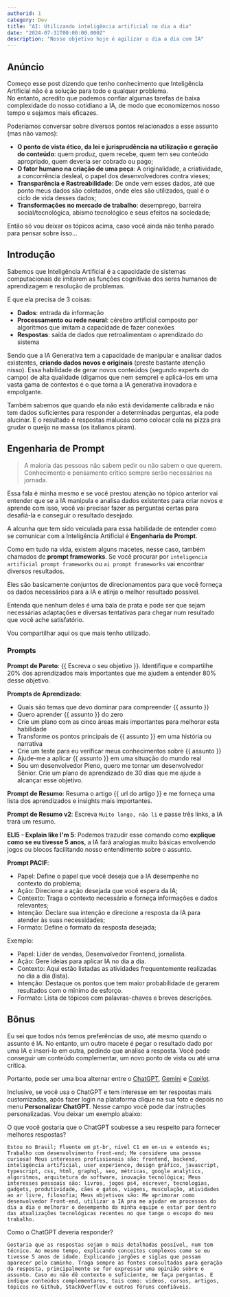 ```yaml
---
authorid: 1
category: Dev
title: "AI: Utilizando inteligência artificial no dia a dia"
date: "2024-07-31T00:00:00.000Z"
description: "Nosso objetivo hoje é agilizar o dia a dia com IA"
---
```


## Anúncio

Começo esse post dizendo que tenho conhecimento que Inteligência Artificial não é a solução para todo e qualquer problema.  
No entanto, acredito que podemos confiar algumas tarefas de baixa complexidade do nosso cotidiano a IA, de modo que economizemos nosso tempo e sejamos mais eficazes.

Poderíamos conversar sobre diversos pontos relacionados a esse assunto (mas não vamos):

- **O ponto de vista ético, da lei e jurisprudência na utilização e geração do conteúdo**: quem produz, quem recebe, quem tem seu conteúdo apropriado, quem deveria ser cobrado ou pago;
- **O fator humano na criação de uma peça**: A originalidade, a criatividade, a concorrência desleal, o papel dos desenvolvedores contra vieses;
- **Transparência e Rastreabilidade**: De onde vem esses dados, até que ponto meus dados são coletados, onde eles são utilizados, qual é o ciclo de vida desses dados;
- **Transformações no mercado de trabalho**: desemprego, barreira social/tecnológica, abismo tecnológico e seus efeitos na sociedade;

Então só vou deixar os tópicos acima, caso você ainda não tenha parado para pensar sobre isso...

## Introdução

Sabemos que Inteligência Artificial é a capacidade de sistemas computacionais de imitarem as funções cognitivas dos seres humanos de aprendizagem e resolução de problemas.

E que ela precisa de 3 coisas:

- **Dados**: entrada da informação
- **Processamento ou rede neural**: cérebro artificial composto por algoritmos que imitam a capacidade de fazer conexões
- **Respostas**: saída de dados que retroalimentam o aprendizado do sistema

Sendo que a IA Generativa tem a capacidade de manipular e analisar dados existentes, **criando dados novos e originais** (preste bastante atenção nisso). Essa habilidade de gerar novos conteúdos (segundo experts do campo) de alta qualidade (digamos que nem sempre) e aplicá-los em uma vasta gama de contextos é o que torna a IA generativa inovadora e empolgante.

Também sabemos que quando ela não está devidamente calibrada e não tem dados suficientes para responder a determinadas perguntas, ela pode alucinar. E o resultado é respostas malucas como colocar cola na pizza pra grudar o queijo na massa (os italianos piram).

## Engenharia de Prompt

> A maioria das pessoas não sabem pedir ou não sabem o que querem.  
> Conhecimento e pensamento crítico sempre serão necessários na jornada.

Essa fala é minha mesmo e se você prestou atenção no tópico anterior vai entender que se a IA manipula e analisa dados existentes para criar novos e aprende com isso, você vai precisar fazer as perguntas certas para desafiá-la e conseguir o resultado desejado.

A alcunha que tem sido veiculada para essa habilidade de entender como se comunicar com a Inteligência Artificial é **Engenharia de Prompt**.

Como em tudo na vida, existem alguns macetes, nesse caso, também chamados de **prompt frameworks**. Se você procurar por `inteligencia artificial prompt frameworks` ou `ai prompt frameworks` vai encontrar diversos resultados.

Eles são basicamente conjuntos de direcionamentos para que você forneça os dados necessários para a IA e atinja o melhor resultado possível.

Entenda que nenhum deles é uma bala de prata e pode ser que sejam necessárias adaptações e diversas tentativas para chegar num resultado que você ache satisfatório.

Vou compartilhar aqui os que mais tenho utilizado.

### Prompts

**Prompt de Pareto**: {{ Escreva o seu objetivo }}. Identifique e compartilhe 20% dos aprendizados mais importantes que me ajudem a entender 80% desse objetivo.

**Prompts de Aprendizado**:

- Quais são temas que devo dominar para compreender {{ assunto }}
- Quero aprender {{ assunto }} do zero
- Crie um plano com as cinco áreas mais importantes para melhorar esta habilidade
- Transforme os pontos principais de {{ assunto }} em uma história ou narrativa
- Crie um teste para eu verificar meus conhecimentos sobre {{ assunto }}
- Ajude-me a aplicar {{ assunto }} em uma situação do mundo real
- Sou um desenvolvedor Pleno, quero me tornar um desenvolvedor Sênior. Crie um plano de aprendizado de 30 dias que me ajude a alcançar esse objetivo.

**Prompt de Resumo**: Resuma o artigo {{ url do artigo }} e me forneça uma lista dos aprendizados e insights mais importantes.

**Prompt de Resumo v2**: Escreva `Muito longo, não li` e passe três links, a IA trará um resumo.

**ELI5 - Explain like I'm 5**: Podemos trazudir esse comando como **explique como se eu tivesse 5 anos**, a IA fará analogias muito básicas envolvendo jogos ou blocos facilitando nosso entendimento sobre o assunto.

**Prompt PACIF**:

- Papel: Define o papel que você deseja que a IA desempenhe no contexto do problema;
- Ação: Direcione a ação desejada que você espera da IA;
- Contexto: Traga o contexto necessário e forneça informações e dados relevantes;
- Intenção: Declare sua intenção e direcione a resposta da IA para atender às suas necessidades;
- Formato: Define o formato da resposta desejada;

Exemplo:

- Papel: Líder de vendas, Desenvolvedor Frontend, jornalista.
- Ação: Gere ideias para aplicar IA no dia a dia.
- Contexto: Aqui estão listadas as atividades frequentemente realizadas no dia a dia (lista).
- Intenção: Destaque os pontos que tem maior probabilidade de gerarem resultados com o mĩnimo de esforço.
- Formato: Lista de tópicos com palavras-chaves e breves descrições.

## Bônus

Eu sei que todos nós temos preferências de uso, até mesmo quando o assunto é IA. No entanto, um outro macete é pegar o resultado dado por uma IA e inseri-lo em outra, pedindo que analise a resposta. Você pode conseguir um conteúdo complementar, um novo ponto de vista ou até uma crítica.

Portanto, pode ser uma boa alternar entre o [ChatGPT](https://chatgpt.com/), [Gemini](https://gemini.google.com/) e [Copilot](https://copilot.microsoft.com/).

Inclusive, se você usa o ChatGPT e tem interesse em ter respostas mais customizadas, após fazer login na plataforma clique na sua foto e depois no menu **Personalizar ChatGPT**. Nesse campo você pode dar instruções personalizadas. Vou deixar um exemplo abaixo:

O que você gostaria que o ChatGPT soubesse a seu respeito para fornecer melhores respostas?

```markup
Estou no Brasil; Fluente em pt-br, nível C1 em en-us e entendo es; Trabalho com desenvolvimento front-end; Me considere uma pessoa curiosa! Meus interesses profissionais são: frontend, backend, inteligência artificial, user experience, design gráfico, javascript, typescript, css, html, graphql, seo, métricas, google analytics, algoritmos, arquitetura de software, inovação tecnológica; Meus interesses pessoais são: livros, jogos ps4, escrever, tecnologias, gadgets, produtividade, cães e gatos, viagens, musculação, atividades ao ar livre, filosofia; Meus objetivos são: Me aprimorar como desenvolvedor Front-end, utilizar a IA pra me ajudar em processos do dia a dia e melhorar o desempenho da minha equipe e estar por dentro das atualizações tecnológicas recentes no que tange o escopo do meu trabalho.
```

Como o ChatGPT deveria responder?

```markup
Gostaria que as respostas sejam o mais detalhadas possível, num tom técnico. Ao mesmo tempo, explicando conceitos complexos como se eu tivesse 5 anos de idade. Explicando jargões e siglas que possam aparecer pelo caminho. Traga sempre as fontes consultadas para geração da resposta, principalmente se for expressar uma opinião sobre o assunto. Caso eu não dê contexto o suficiente, me faça perguntas. E indique conteúdos complementares, tais como: vídeos, cursos, artigos, tópicos no Github, StackOverflow e outros fóruns confiáveis.
```

